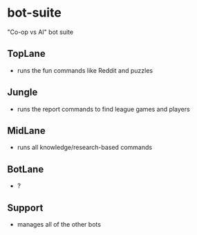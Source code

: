 # bot-suite
"Co-op vs AI" bot suite

## TopLane

- runs the fun commands like Reddit and puzzles

## Jungle

- runs the report commands to find league games and players

## MidLane

- runs all knowledge/research-based commands

## BotLane

- ?

## Support

- manages all of the other bots